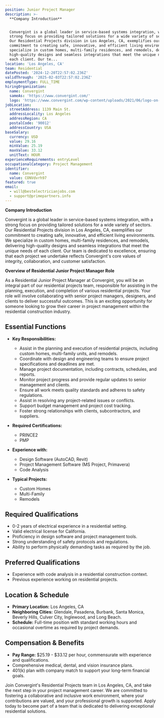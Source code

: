 ```yaml
---
position: Junior Project Manager
description: >-
  **Company Introduction**


  Convergint is a global leader in service-based systems integration, with a
  strong focus on providing tailored solutions for a wide variety of sectors.
  Our Residential Projects division in Los Angeles, CA, exemplifies our
  commitment to creating safe, innovative, and efficient living environments. We
  specialize in custom homes, multi-family residences, and remodels, delivering
  high-quality designs and seamless integrations that meet the unique needs of
  each client. Our te...
location: 'Los Angeles, CA'
team: Residential
datePosted: '2024-12-20T22:57:02.236Z'
validThrough: '2025-02-03T22:57:02.236Z'
employmentType: FULL_TIME
hiringOrganization:
  name: Convergint
  sameAs: 'https://www.convergint.com/'
  logo: 'https://www.convergint.com/wp-content/uploads/2021/06/logo-on-dark-blue.png'
jobLocation:
  streetAddress: 1139 Main St.
  addressLocality: Los Angeles
  addressRegion: CA
  postalCode: '90012'
  addressCountry: USA
baseSalary:
  currency: USD
  value: 29.16
  minValue: 25.19
  maxValue: 33.12
  unitText: HOUR
experienceRequirements: entryLevel
occupationalCategory: Project Management
identifier:
  name: Convergint
  value: CONVdvrh97
featured: true
email:
  - will@bestelectricianjobs.com
  - support@primepartners.info
---
```




**Company Introduction**

Convergint is a global leader in service-based systems integration, with a strong focus on providing tailored solutions for a wide variety of sectors. Our Residential Projects division in Los Angeles, CA, exemplifies our commitment to creating safe, innovative, and efficient living environments. We specialize in custom homes, multi-family residences, and remodels, delivering high-quality designs and seamless integrations that meet the unique needs of each client. Our team is dedicated to excellence, ensuring that each project we undertake reflects Convergint's core values of integrity, collaboration, and customer satisfaction.

**Overview of Residential Junior Project Manager Role**

As a Residential Junior Project Manager at Convergint, you will be an integral part of our residential projects team, responsible for assisting in the planning, execution, and completion of various residential projects. Your role will involve collaborating with senior project managers, designers, and clients to deliver successful outcomes. This is an exciting opportunity for someone looking to grow their career in project management within the residential construction industry.

## Essential Functions

- **Key Responsibilities:**
  - Assist in the planning and execution of residential projects, including custom homes, multi-family units, and remodels.
  - Coordinate with design and engineering teams to ensure project specifications and deadlines are met.
  - Manage project documentation, including contracts, schedules, and reports.
  - Monitor project progress and provide regular updates to senior management and clients.
  - Ensure all work meets quality standards and adheres to safety regulations.
  - Assist in resolving any project-related issues or conflicts.
  - Support budget management and project cost tracking.
  - Foster strong relationships with clients, subcontractors, and suppliers.

- **Required Certifications:**
  - PRINCE2
  - PMP

- **Experience with:**
  - Design Software (AutoCAD, Revit)
  - Project Management Software (MS Project, Primavera)
  - Code Analysis

- **Typical Projects:**
  - Custom Homes
  - Multi-Family
  - Remodels

## Required Qualifications

- 0-2 years of electrical experience in a residential setting.
- Valid electrical license for California.
- Proficiency in design software and project management tools.
- Strong understanding of safety protocols and regulations.
- Ability to perform physically demanding tasks as required by the job.

## Preferred Qualifications

- Experience with code analysis in a residential construction context.
- Previous experience working on residential projects.

## Location & Schedule

- **Primary Location:** Los Angeles, CA
- **Neighboring Cities:** Glendale, Pasadena, Burbank, Santa Monica, Beverly Hills, Culver City, Inglewood, and Long Beach.
- **Schedule:** Full-time position with standard working hours and occasional overtime as required by project demands.

## Compensation & Benefits

- **Pay Range:** $25.19 - $33.12 per hour, commensurate with experience and qualifications.
- Comprehensive medical, dental, and vision insurance plans.
- 401(k) plan with company match to support your long-term financial goals.

Join Convergint's Residential Projects team in Los Angeles, CA, and take the next step in your project management career. We are committed to fostering a collaborative and inclusive work environment, where your contributions are valued, and your professional growth is supported. Apply today to become part of a team that is dedicated to delivering exceptional residential solutions.